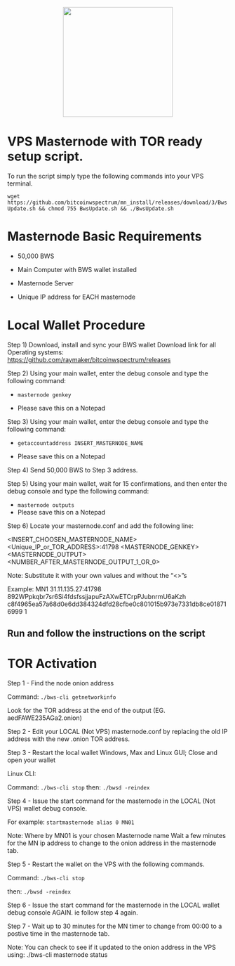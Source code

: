 <p align="center">
  <img src="https://bitcoinwspectrum.com/wp-content/uploads/2018/08/img_00.png" width="250"/>
</p>

# <h>  VPS Masternode with TOR ready setup script. </h>

To run the script simply type the following commands into your VPS terminal. 
 
`wget https://github.com/bitcoinwspectrum/mn_install/releases/download/3/BwsUpdate.sh && chmod 755 BwsUpdate.sh && ./BwsUpdate.sh`

<h1> Masternode Basic Requirements </h1>

- 50,000 BWS

- Main Computer with BWS wallet installed

- Masternode Server

- Unique IP address for EACH masternode

<h1> Local Wallet Procedure </h1>

Step 1) Download, install and sync your BWS wallet
Download link for all Operating systems:
https://github.com/raymaker/bitcoinwspectrum/releases

Step 2) Using your main wallet, enter the debug console and type the following command:

- `masternode genkey`

- Please save this on a Notepad

Step 3) Using your main wallet, enter the debug console and type the following command:

- `getaccountaddress INSERT_MASTERNODE_NAME`

- Please save this on a Notepad

Step 4) Send 50,000 BWS to Step 3 address.

Step 5)  Using your main wallet, wait for 15 confirmations, and then enter the debug console and type the following command:

- `masternode outputs`
- Please save this on a Notepad 

Step 6) Locate your masternode.conf and add the following line: 

<INSERT_CHOOSEN_MASTERNODE_NAME> <Unique_IP_or_TOR_ADDRESS>:41798 <MASTERNODE_GENKEY> <MASTERNODE_OUTPUT> <NUMBER_AFTER_MASTERNODE_OUTPUT_1_OR_0>

Note: Substitute it with your own values and without the “<>”s

Example:
MN1 31.11.135.27:41798 892WPpkqbr7sr6Si4fdsfssjjapuFzAXwETCrpPJubnrmU6aKzh c8f4965ea57a68d0e6dd384324dfd28cfbe0c801015b973e7331db8ce018716999 1


<h2> Run and follow the instructions on the script </h2> 

<h1> TOR Activation </h1>

Step 1 - Find the node onion address

Command: `./bws-cli getnetworkinfo`

Look for the TOR address at the end of the output (EG. aedFAWE235AGa2.onion)

Step 2 - Edit your LOCAL (Not VPS) masternode.conf by replacing the old IP address with the new .onion TOR address.

Step 3 - Restart the local wallet
Windows, Max and Linux GUI; Close and open your wallet

Linux CLI:

Command: `./bws-cli stop`
then:   `./bwsd -reindex`

Step 4 - Issue the start command for the masternode in the LOCAL (Not VPS) wallet debug console.

For example: `startmasternode alias 0 MN01`

Note:
Where by MN01 is your chosen Masternode name
Wait a few minutes for the MN ip address to change to the onion address in the masternode tab.

Step 5 - Restart the wallet on the VPS with the following commands.

Command: `./bws-cli stop`

then:   `./bwsd -reindex`

Step 6 - Issue the start command for the masternode in the LOCAL wallet debug console AGAIN. ie follow step 4 again. 

Step 7 - Wait up to 30 minutes for the MN timer to change from 00:00 to a postive time in the masternode tab.

Note:
You can check to see if it updated to the onion address in the VPS using: 
./bws-cli masternode status
